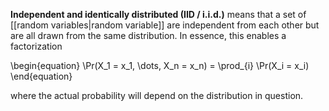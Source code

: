 **Independent and identically distributed (IID / i.i.d.)** means that a set of [[random variables|random variable]] are independent from each other but are all drawn from the same distribution. In essence, this enables a factorization

\begin{equation}
\Pr(X_1 = x_1, \dots, X_n = x_n) = \prod_{i} \Pr(X_i = x_i)
\end{equation}

where the actual probability will depend on the distribution in question.
